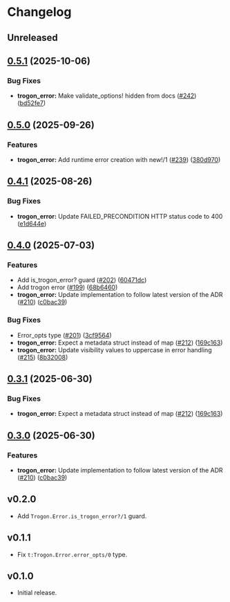 # Changelog

## Unreleased

## [0.5.1](https://github.com/straw-hat-team/beam-monorepo/compare/trogon_error@v0.5.0...trogon_error@v0.5.1) (2025-10-06)


### Bug Fixes

* **trogon_error:** Make validate_options! hidden from docs ([#242](https://github.com/straw-hat-team/beam-monorepo/issues/242)) ([bd52fe7](https://github.com/straw-hat-team/beam-monorepo/commit/bd52fe7cd2b46c083c1883e9e8cfb60016b63ddf))

## [0.5.0](https://github.com/straw-hat-team/beam-monorepo/compare/trogon_error@v0.4.1...trogon_error@v0.5.0) (2025-09-26)


### Features

* **trogon_error:** Add runtime error creation with new!/1 ([#239](https://github.com/straw-hat-team/beam-monorepo/issues/239)) ([380d970](https://github.com/straw-hat-team/beam-monorepo/commit/380d9709ad62e0fc1a7ebe5516661f69d111405d))

## [0.4.1](https://github.com/straw-hat-team/beam-monorepo/compare/trogon_error@v0.4.0...trogon_error@v0.4.1) (2025-08-26)


### Bug Fixes

* **trogon_error:** Update FAILED_PRECONDITION HTTP status code to 400 ([e1d644e](https://github.com/straw-hat-team/beam-monorepo/commit/e1d644e98086e450169259b323afe9f364966f82))

## [0.4.0](https://github.com/straw-hat-team/beam-monorepo/compare/trogon_error@v0.3.1...trogon_error@v0.4.0) (2025-07-03)


### Features

* Add is_trogon_error? guard ([#202](https://github.com/straw-hat-team/beam-monorepo/issues/202)) ([60471dc](https://github.com/straw-hat-team/beam-monorepo/commit/60471dce2c399468105403e6904872a33e2fa248))
* Add trogon error ([#199](https://github.com/straw-hat-team/beam-monorepo/issues/199)) ([68b6460](https://github.com/straw-hat-team/beam-monorepo/commit/68b646087eca46a3011e804fd51cf964cf580202))
* **trogon_error:** Update implementation to follow latest version of the ADR ([#210](https://github.com/straw-hat-team/beam-monorepo/issues/210)) ([c0bac39](https://github.com/straw-hat-team/beam-monorepo/commit/c0bac3928c52c5543880101d2c3311b5cc15dce3))


### Bug Fixes

* Error_opts type ([#201](https://github.com/straw-hat-team/beam-monorepo/issues/201)) ([3cf9564](https://github.com/straw-hat-team/beam-monorepo/commit/3cf95648d62dbfb0200a50b91ece90d54717cb5b))
* **trogon_error:** Expect a metadata struct instead of map ([#212](https://github.com/straw-hat-team/beam-monorepo/issues/212)) ([169c163](https://github.com/straw-hat-team/beam-monorepo/commit/169c163888644ffd783fc0cf99f91c84196286ad))
* **trogon_error:** Update visibility values to uppercase in error handling ([#215](https://github.com/straw-hat-team/beam-monorepo/issues/215)) ([8b32008](https://github.com/straw-hat-team/beam-monorepo/commit/8b32008864baa01fec71867231ca1e42324e8750))

## [0.3.1](https://github.com/straw-hat-team/beam-monorepo/compare/trogon_error@v0.3.0...trogon_error@v0.3.1) (2025-06-30)


### Bug Fixes

* **trogon_error:** Expect a metadata struct instead of map ([#212](https://github.com/straw-hat-team/beam-monorepo/issues/212)) ([169c163](https://github.com/straw-hat-team/beam-monorepo/commit/169c163888644ffd783fc0cf99f91c84196286ad))

## [0.3.0](https://github.com/straw-hat-team/beam-monorepo/compare/trogon_error@v0.2.0...trogon_error@v0.3.0) (2025-06-30)


### Features

* **trogon_error:** Update implementation to follow latest version of the ADR ([#210](https://github.com/straw-hat-team/beam-monorepo/issues/210)) ([c0bac39](https://github.com/straw-hat-team/beam-monorepo/commit/c0bac3928c52c5543880101d2c3311b5cc15dce3))

## v0.2.0

- Add `Trogon.Error.is_trogon_error?/1` guard.

## v0.1.1

- Fix `t:Trogon.Error.error_opts/0` type.

## v0.1.0

- Initial release.
